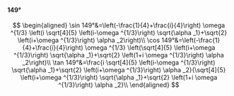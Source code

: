 #### 149°

$$
\begin{aligned}
\sin 149°&=\left(-\frac{1}{4}+\frac{i}{4}\right) \omega ^{1/3} \left(i \sqrt[4]{5} \left(i-\omega ^{1/3}\right) \sqrt{\alpha _1}+\sqrt{2} \left(i+\omega ^{1/3}\right)
\alpha _2\right)\\
\cos 149°&=\left(-\frac{1}{4}+\frac{i}{4}\right) \omega ^{1/3} \left(\sqrt[4]{5} \left(i+\omega ^{1/3}\right) \sqrt{\alpha _1}+\sqrt{2} \left(1+i \omega ^{1/3}\right)
\alpha _2\right)\\
\tan 149°&=\frac{i \sqrt[4]{5} \left(i-\omega ^{1/3}\right) \sqrt{\alpha _1}+\sqrt{2} \left(i+\omega ^{1/3}\right) \alpha _2}{\sqrt[4]{5} \left(i+\omega ^{1/3}\right)
\sqrt{\alpha _1}+\sqrt{2} \left(1+i \omega ^{1/3}\right) \alpha _2}\\
\end{aligned}
$$

